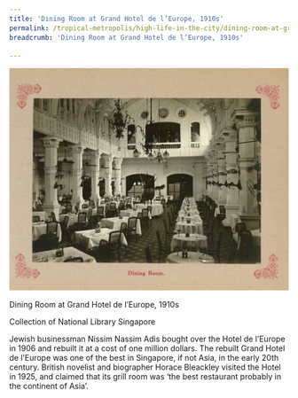 ```yaml
---
title: 'Dining Room at Grand Hotel de l’Europe, 1910s'
permalink: /tropical-metropolis/high-life-in-the-city/dining-room-at-grand-hotel-de-l’europe-1910s/
breadcrumb: 'Dining Room at Grand Hotel de l’Europe, 1910s'

---
```



![Dining Room at Grand Hotel de l’Europe, 1910s](/images/Sub2-4-Dining-Room.jpg)
<div class="custom-caption">
<div><p>Dining Room at Grand Hotel de l’Europe, 1910s</p></div>
<div>Collection of National Library Singapore</div>
</div>

Jewish businessman Nissim Nassim Adis bought over the Hotel de l’Europe in 1906 and rebuilt it at a cost of one million dollars. The rebuilt Grand Hotel de l’Europe was one of the best in Singapore, if not Asia, in the early 20th century. British novelist and biographer Horace Bleackley visited the Hotel in 1925, and claimed that its grill room was ‘the best restaurant probably in the continent of Asia’.

